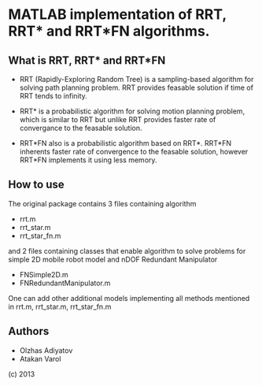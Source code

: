 MATLAB implementation of RRT, RRT\* and RRT\*FN algorithms.
================================================================

## What is RRT, RRT\* and RRT\*FN

- RRT (Rapidly-Exploring Random Tree) is a sampling-based algorithm for
solving path planning problem. RRT provides feasable solution
if time of RRT tends to infinity.

- RRT\* is a probabilistic algorithm for solving motion planning problem,
which is similar to RRT but unlike RRT provides faster rate of
convergance to the feasable solution.

- RRT\*FN also is a probabilistic algorithm based on RRT\*.
RRT\*FN inherents faster rate of convergence to the feasable solution,
however RRT\*FN implements it using less memory.

## How to use
The original package contains 3 files containing algorithm

- rrt.m
- rrt\_star.m
- rrt\_star\_fn.m

and 2 files containing classes that enable algorithm to solve
problems for simple 2D mobile robot model and nDOF Redundant Manipulator
- FNSimple2D.m 
- FNRedundantManipulator.m

One can add other additional models implementing all methods mentioned in
rrt.m, rrt\_star.m, rrt\_star\_fn.m


## Authors
- Olzhas Adiyatov
- Atakan Varol

(c) 2013
